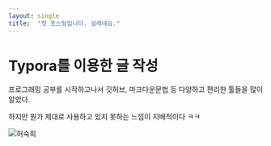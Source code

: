 ```yaml
---
layout: single
title:  "첫 포스팅입니다. 설레네요."
---
```






# Typora를 이용한 글 작성

프로그래밍 공부를 시작하고나서 깃허브, 마크다운문법 등 다양하고 편리한 툴들을 많이 알았다.

하지만 뭔가 제대로 사용하고 있지 못하는 느낌이 지배적이다 ㅋㅋ



![허숙희](C:\Users\infan\Pictures\허숙희.png)
